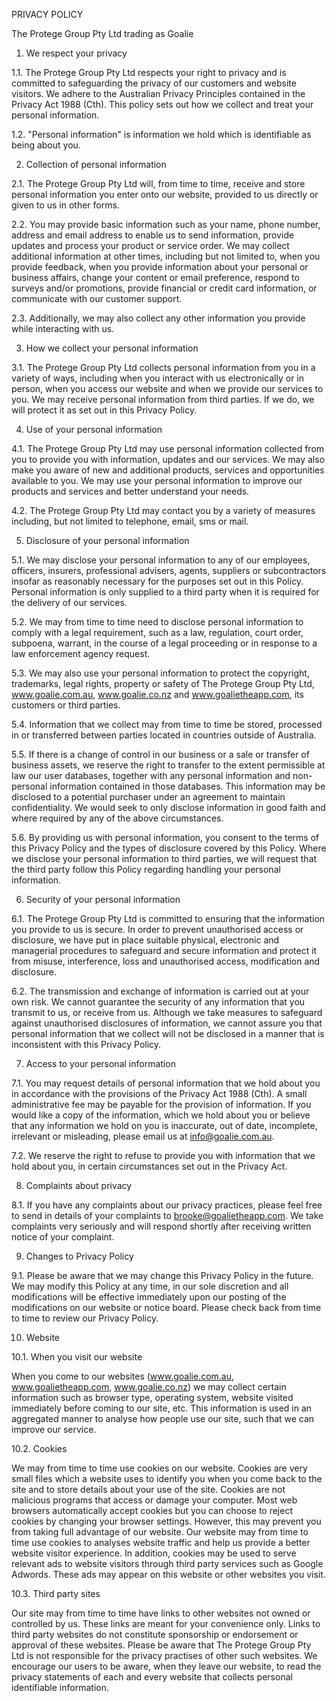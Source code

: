 PRIVACY POLICY

The Protege Group Pty Ltd trading as Goalie

1. We respect your privacy

1.1. The Protege Group Pty Ltd respects your right to privacy and is committed to safeguarding the privacy of our customers and website visitors. We adhere to the Australian Privacy Principles contained in the Privacy Act 1988 (Cth). This policy sets out how we collect and treat your personal information.

1.2. "Personal information" is information we hold which is identifiable as being about you.

2. Collection of personal information

2.1. The Protege Group Pty Ltd will, from time to time, receive and store personal information you enter onto our website, provided to us directly or given to us in other forms.

2.2. You may provide basic information such as your name, phone number, address and email address to enable us to send information, provide updates and process your product or service order. We may collect additional information at other times, including but not limited to, when you provide feedback, when you provide information about your personal or business affairs, change your content or email preference, respond to surveys and/or promotions, provide financial or credit card information, or communicate with our customer support.

2.3. Additionally, we may also collect any other information you provide while interacting with us.

3. How we collect your personal information

3.1. The Protege Group Pty Ltd collects personal information from you in a variety of ways, including when you interact with us electronically or in person, when you access our website and when we provide our services to you. We may receive personal information from third parties. If we do, we will protect it as set out in this Privacy Policy.

4. Use of your personal information

4.1. The Protege Group Pty Ltd may use personal information collected from you to provide you with information, updates and our services. We may also make you aware of new and additional products, services and opportunities available to you. We may use your personal information to improve our products and services and better understand your needs.

4.2. The Protege Group Pty Ltd may contact you by a variety of measures including, but not limited to telephone, email, sms or mail.

5. Disclosure of your personal information

5.1. We may disclose your personal information to any of our employees, officers, insurers, professional advisers, agents, suppliers or subcontractors insofar as reasonably necessary for the purposes set out in this Policy. Personal information is only supplied to a third party when it is required for the delivery of our services.

5.2. We may from time to time need to disclose personal information to comply with a legal requirement, such as a law, regulation, court order, subpoena, warrant, in the course of a legal proceeding or in response to a law enforcement agency request.

5.3. We may also use your personal information to protect the copyright, trademarks, legal rights, property or safety of The Protege Group Pty Ltd, www.goalie.com.au, www.goalie.co.nz and www.goalietheapp.com, its customers or third parties.

5.4. Information that we collect may from time to time be stored, processed in or transferred between parties located in countries outside of Australia.

5.5. If there is a change of control in our business or a sale or transfer of business assets, we reserve the right to transfer to the extent permissible at law our user databases, together with any personal information and non-personal information contained in those databases. This information may be disclosed to a potential purchaser under an agreement to maintain confidentiality. We would seek to only disclose information in good faith and where required by any of the above circumstances.

5.6. By providing us with personal information, you consent to the terms of this Privacy Policy and the types of disclosure covered by this Policy. Where we disclose your personal information to third parties, we will request that the third party follow this Policy regarding handling your personal information.

6. Security of your personal information

6.1. The Protege Group Pty Ltd is committed to ensuring that the information you provide to us is secure. In order to prevent unauthorised access or disclosure, we have put in place suitable physical, electronic and managerial procedures to safeguard and secure information and protect it from misuse, interference, loss and unauthorised access, modification and disclosure.

6.2. The transmission and exchange of information is carried out at your own risk. We cannot guarantee the security of any information that you transmit to us, or receive from us. Although we take measures to safeguard against unauthorised disclosures of information, we cannot assure you that personal information that we collect will not be disclosed in a manner that is inconsistent with this Privacy Policy.

7. Access to your personal information

7.1. You may request details of personal information that we hold about you in accordance with the provisions of the Privacy Act 1988 (Cth). A small administrative fee may be payable for the provision of information. If you would like a copy of the information, which we hold about you or believe that any information we hold on you is inaccurate, out of date, incomplete, irrelevant or misleading, please email us at info@goalie.com.au.

7.2. We reserve the right to refuse to provide you with information that we hold about you, in certain circumstances set out in the Privacy Act.

8. Complaints about privacy

8.1. If you have any complaints about our privacy practices, please feel free to send in details of your complaints to brooke@goalietheapp.com. We take complaints very seriously and will respond shortly after receiving written notice of your complaint.

9. Changes to Privacy Policy

9.1. Please be aware that we may change this Privacy Policy in the future. We may modify this Policy at any time, in our sole discretion and all modifications will be effective immediately upon our posting of the modifications on our website or notice board. Please check back from time to time to review our Privacy Policy.

10. Website

10.1. When you visit our website

When you come to our websites (www.goalie.com.au, www.goalietheapp.com, www.goalie.co.nz) we may collect certain information such as browser type, operating system, website visited immediately before coming to our site, etc. This information is used in an aggregated manner to analyse how people use our site, such that we can improve our service.

10.2. Cookies

We may from time to time use cookies on our website. Cookies are very small files which a website uses to identify you when you come back to the site and to store details about your use of the site. Cookies are not malicious programs that access or damage your computer. Most web browsers automatically accept cookies but you can choose to reject cookies by changing your browser settings. However, this may prevent you from taking full advantage of our website. Our website may from time to time use cookies to analyses website traffic and help us provide a better website visitor experience. In addition, cookies may be used to serve relevant ads to website visitors through third party services such as Google Adwords. These ads may appear on this website or other websites you visit.

10.3. Third party sites

Our site may from time to time have links to other websites not owned or controlled by us. These links are meant for your convenience only. Links to third party websites do not constitute sponsorship or endorsement or approval of these websites. Please be aware that The Protege Group Pty Ltd is not responsible for the privacy practises of other such websites. We encourage our users to be aware, when they leave our website, to read the privacy statements of each and every website that collects personal identifiable information.
